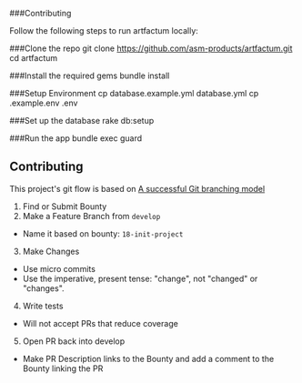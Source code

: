 ###Contributing

Follow the following steps to run artfactum locally:

###Clone the repo
      git clone https://github.com/asm-products/artfactum.git
      cd artfactum

###Install the required gems
      bundle install

###Setup Environment
      cp database.example.yml database.yml
      cp .example.env .env

###Set up the database
      rake db:setup

###Run the app
      bundle exec guard

## Contributing
This project's git flow is based on [A successful Git branching model](http://nvie.com/posts/a-successful-git-branching-model/)

1. Find or Submit Bounty
2. Make a Feature Branch from `develop`
  - Name it based on bounty: `18-init-project`
3. Make Changes
  - Use micro commits
  - Use the imperative, present tense: "change", not "changed" or "changes".
4. Write tests
  - Will not accept PRs that reduce coverage
5. Open PR back into develop
  - Make PR Description links to the Bounty and add a comment to the Bounty linking the PR

